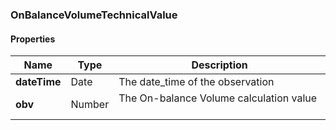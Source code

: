
[//]: # (CLASS:OnBalanceVolumeTechnicalValue)

[//]: # (KIND:object)

### OnBalanceVolumeTechnicalValue

#### Properties

[//]: # (START_DEFINITION)

Name | Type | Description
------------ | ------------- | -------------
**dateTime** | Date | The date_time of the observation &nbsp;
**obv** | Number | The On-balance Volume calculation value &nbsp;

[//]: # (END_DEFINITION)





